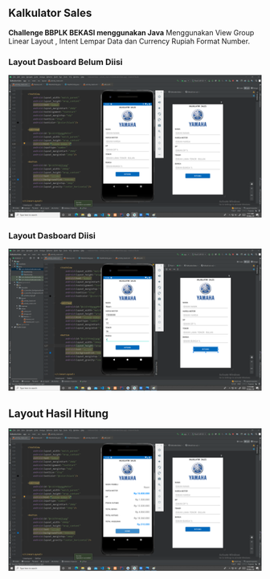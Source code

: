 
## Kalkulator Sales

**Challenge BBPLK BEKASI menggunakan Java**
Menggunakan View Group Linear Layout , Intent Lempar Data dan Currency Rupiah Format Number.

### Layout Dasboard Belum Diisi
![Screenshot](https://github.com/disebud/KalkulatorSales/blob/master/SS/1_main_dasboard.png?raw=true)

### Layout Dasboard Diisi
![Screenshot](https://github.com/disebud/KalkulatorSales/blob/master/SS/2_main_dasboard_1.png?raw=true)

## Layout Hasil Hitung
![Screenshot](https://github.com/disebud/KalkulatorSales/blob/master/SS/3_hasil_activity.png?raw=true)




